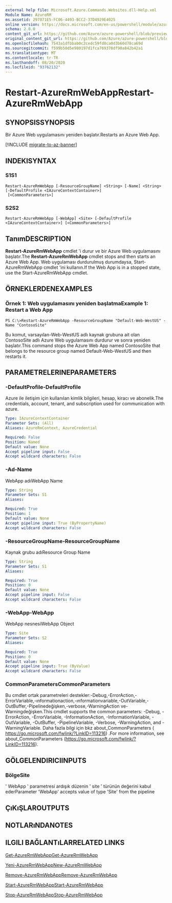 ```yaml
---
external help file: Microsoft.Azure.Commands.Websites.dll-Help.xml
Module Name: AzureRM
ms.assetid: 297071E5-FC06-4493-BCC2-37D4929E4025
online version: https://docs.microsoft.com/en-us/powershell/module/azurerm.websites/restart-azurermwebapp
schema: 2.0.0
content_git_url: https://github.com/Azure/azure-powershell/blob/preview/src/ResourceManager/Websites/Commands.Websites/help/Restart-AzureRmWebApp.md
original_content_git_url: https://github.com/Azure/azure-powershell/blob/preview/src/ResourceManager/Websites/Commands.Websites/help/Restart-AzureRmWebApp.md
ms.openlocfilehash: 7543a1dfbbab0c2cedc59fd8ca0d3b60d78ca69d
ms.sourcegitcommit: f599b50d5e980197d1fca769378df90a842b42a1
ms.translationtype: MT
ms.contentlocale: tr-TR
ms.lasthandoff: 08/20/2020
ms.locfileid: "93762132"
---
```

# <span data-ttu-id="42e9d-101">Restart-AzureRmWebApp</span><span class="sxs-lookup"><span data-stu-id="42e9d-101">Restart-AzureRmWebApp</span></span>

## <span data-ttu-id="42e9d-102">SYNOPSIS</span><span class="sxs-lookup"><span data-stu-id="42e9d-102">SYNOPSIS</span></span>
<span data-ttu-id="42e9d-103">Bir Azure Web uygulamasını yeniden başlatır.</span><span class="sxs-lookup"><span data-stu-id="42e9d-103">Restarts an Azure Web App.</span></span>

[!INCLUDE [migrate-to-az-banner](../../includes/migrate-to-az-banner.md)]

## <span data-ttu-id="42e9d-104">INDEKI</span><span class="sxs-lookup"><span data-stu-id="42e9d-104">SYNTAX</span></span>

### <span data-ttu-id="42e9d-105">S1</span><span class="sxs-lookup"><span data-stu-id="42e9d-105">S1</span></span>
```
Restart-AzureRmWebApp [-ResourceGroupName] <String> [-Name] <String> [-DefaultProfile <IAzureContextContainer>]
 [<CommonParameters>]
```

### <span data-ttu-id="42e9d-106">S2</span><span class="sxs-lookup"><span data-stu-id="42e9d-106">S2</span></span>
```
Restart-AzureRmWebApp [-WebApp] <Site> [-DefaultProfile <IAzureContextContainer>] [<CommonParameters>]
```

## <span data-ttu-id="42e9d-107">Tanım</span><span class="sxs-lookup"><span data-stu-id="42e9d-107">DESCRIPTION</span></span>
<span data-ttu-id="42e9d-108">**Restart-AzureRmWebApp** cmdlet 'i durur ve bir Azure Web uygulamasını başlatır.</span><span class="sxs-lookup"><span data-stu-id="42e9d-108">The **Restart-AzureRmWebApp** cmdlet stops and then starts an Azure Web App.</span></span>
<span data-ttu-id="42e9d-109">Web uygulaması durdurulmuş durumdaysa, Start-AzureRmWebApp cmdlet 'ini kullanın.</span><span class="sxs-lookup"><span data-stu-id="42e9d-109">If the Web App is in a stopped state, use the Start-AzureRmWebApp cmdlet.</span></span>

## <span data-ttu-id="42e9d-110">ÖRNEKLERDEN</span><span class="sxs-lookup"><span data-stu-id="42e9d-110">EXAMPLES</span></span>

### <span data-ttu-id="42e9d-111">Örnek 1: Web uygulamasını yeniden başlatma</span><span class="sxs-lookup"><span data-stu-id="42e9d-111">Example 1: Restart a Web App</span></span>
```
PS C:\>Restart-AzureRmWebApp -ResourceGroupName "Default-Web-WestUS" -Name "ContosoSite"
```

<span data-ttu-id="42e9d-112">Bu komut, varsayılan-Web-WestUS adlı kaynak grubuna ait olan ContosoSite adlı Azure Web uygulamasını durdurur ve sonra yeniden başlatır.</span><span class="sxs-lookup"><span data-stu-id="42e9d-112">This command stops the Azure Web App named ContosoSite that belongs to the resource group named Default-Web-WestUS and then restarts it.</span></span>

## <span data-ttu-id="42e9d-113">PARAMETRELERINE</span><span class="sxs-lookup"><span data-stu-id="42e9d-113">PARAMETERS</span></span>

### <span data-ttu-id="42e9d-114">-DefaultProfile</span><span class="sxs-lookup"><span data-stu-id="42e9d-114">-DefaultProfile</span></span>
<span data-ttu-id="42e9d-115">Azure ile iletişim için kullanılan kimlik bilgileri, hesap, kiracı ve abonelik.</span><span class="sxs-lookup"><span data-stu-id="42e9d-115">The credentials, account, tenant, and subscription used for communication with azure.</span></span>

```yaml
Type: IAzureContextContainer
Parameter Sets: (All)
Aliases: AzureRmContext, AzureCredential

Required: False
Position: Named
Default value: None
Accept pipeline input: False
Accept wildcard characters: False
```

### <span data-ttu-id="42e9d-116">-Ad</span><span class="sxs-lookup"><span data-stu-id="42e9d-116">-Name</span></span>
<span data-ttu-id="42e9d-117">WebApp adı</span><span class="sxs-lookup"><span data-stu-id="42e9d-117">WebApp Name</span></span>

```yaml
Type: String
Parameter Sets: S1
Aliases: 

Required: True
Position: 1
Default value: None
Accept pipeline input: True (ByPropertyName)
Accept wildcard characters: False
```

### <span data-ttu-id="42e9d-118">-ResourceGroupName</span><span class="sxs-lookup"><span data-stu-id="42e9d-118">-ResourceGroupName</span></span>
<span data-ttu-id="42e9d-119">Kaynak grubu adı</span><span class="sxs-lookup"><span data-stu-id="42e9d-119">Resource Group Name</span></span>

```yaml
Type: String
Parameter Sets: S1
Aliases: 

Required: True
Position: 0
Default value: None
Accept pipeline input: False
Accept wildcard characters: False
```

### <span data-ttu-id="42e9d-120">-WebApp</span><span class="sxs-lookup"><span data-stu-id="42e9d-120">-WebApp</span></span>
<span data-ttu-id="42e9d-121">WebApp nesnesi</span><span class="sxs-lookup"><span data-stu-id="42e9d-121">WebApp Object</span></span>

```yaml
Type: Site
Parameter Sets: S2
Aliases: 

Required: True
Position: 0
Default value: None
Accept pipeline input: True (ByValue)
Accept wildcard characters: False
```

### <span data-ttu-id="42e9d-122">CommonParameters</span><span class="sxs-lookup"><span data-stu-id="42e9d-122">CommonParameters</span></span>
<span data-ttu-id="42e9d-123">Bu cmdlet ortak parametreleri destekler:-Debug,-ErrorAction,-ErrorVariable,-ınformationaction,-ınformationvariable,-OutVariable,-OutBuffer,-Pipelinedeğişken,-verbose,-WarningAction ve-Warningdeğişken.</span><span class="sxs-lookup"><span data-stu-id="42e9d-123">This cmdlet supports the common parameters: -Debug, -ErrorAction, -ErrorVariable, -InformationAction, -InformationVariable, -OutVariable, -OutBuffer, -PipelineVariable, -Verbose, -WarningAction, and -WarningVariable.</span></span> <span data-ttu-id="42e9d-124">Daha fazla bilgi için bkz about_CommonParameters ( https://go.microsoft.com/fwlink/?LinkID=113216) .</span><span class="sxs-lookup"><span data-stu-id="42e9d-124">For more information, see about_CommonParameters (https://go.microsoft.com/fwlink/?LinkID=113216).</span></span>

## <span data-ttu-id="42e9d-125">GÖLGELENDIRICI</span><span class="sxs-lookup"><span data-stu-id="42e9d-125">INPUTS</span></span>

### <span data-ttu-id="42e9d-126">Bölge</span><span class="sxs-lookup"><span data-stu-id="42e9d-126">Site</span></span>
<span data-ttu-id="42e9d-127">' WebApp ' parametresi ardışık düzenin ' site ' türünün değerini kabul eder</span><span class="sxs-lookup"><span data-stu-id="42e9d-127">Parameter 'WebApp' accepts value of type 'Site' from the pipeline</span></span>

## <span data-ttu-id="42e9d-128">ÇıKıŞLAR</span><span class="sxs-lookup"><span data-stu-id="42e9d-128">OUTPUTS</span></span>

## <span data-ttu-id="42e9d-129">NOTLARıNDA</span><span class="sxs-lookup"><span data-stu-id="42e9d-129">NOTES</span></span>

## <span data-ttu-id="42e9d-130">ILGILI BAĞLANTıLAR</span><span class="sxs-lookup"><span data-stu-id="42e9d-130">RELATED LINKS</span></span>

[<span data-ttu-id="42e9d-131">Get-AzureRmWebApp</span><span class="sxs-lookup"><span data-stu-id="42e9d-131">Get-AzureRmWebApp</span></span>](./Get-AzureRmWebApp.md)

[<span data-ttu-id="42e9d-132">Yeni-AzureRmWebApp</span><span class="sxs-lookup"><span data-stu-id="42e9d-132">New-AzureRmWebApp</span></span>](./New-AzureRmWebApp.md)

[<span data-ttu-id="42e9d-133">Remove-AzureRmWebApp</span><span class="sxs-lookup"><span data-stu-id="42e9d-133">Remove-AzureRmWebApp</span></span>](./Remove-AzureRmWebApp.md)

[<span data-ttu-id="42e9d-134">Start-AzureRmWebApp</span><span class="sxs-lookup"><span data-stu-id="42e9d-134">Start-AzureRmWebApp</span></span>](./Start-AzureRmWebApp.md)

[<span data-ttu-id="42e9d-135">Stop-AzureRmWebApp</span><span class="sxs-lookup"><span data-stu-id="42e9d-135">Stop-AzureRmWebApp</span></span>](./Stop-AzureRmWebApp.md)


